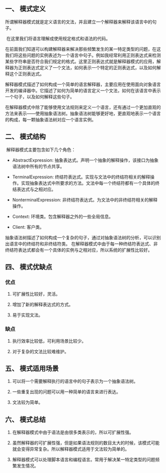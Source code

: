 ## 一、 模式定义
​ 所谓解释器模式就是定义语言的文法，并且建立一个解释器来解释该语言中的句子。

​ 在这里我们将语言理解成使用规定格式和语法的代码。

​ 在前面我们知道可以构建解释器来解决那些频繁发生的某一特定类型的问题，在这我们将这些问题的实例表述为一个语言中句子。例如我经常利用正则表达式来检测某些字符串是否符合我们规定的格式。这里正则表达式就是解释器模式的应用，解释器为正则表达式定义了一个文法，如何表示一个特定的正则表达式，以及如何解释这个正则表达式。

​ 解释器模式描述了如何构成一个简单的语言解释器，主要应用在使用面向对象语言开发的编译器中。它描述了如何为简单的语言定义一个文法，如何在该语言中表示一个句子，以及如何解释这些句子。

​ 在解释器模式中除了能够使用文法规则来定义一个语言，还有通过一个更加直观的方法来表示——使用抽象语法树。抽象语法树能够更好地，更直观地表示一个语言的构成，每一颗抽象语法树对应一个语言实例。
## 二、 模式结构
​ 
解释器模式主要包含如下几个角色：

* AbstractExpression: 抽象表达式。声明一个抽象的解释操作，该接口为抽象语法树中所有的节点共享。

* TerminalExpression: 终结符表达式。实现与文法中的终结符相关的解释操作。实现抽象表达式中所要求的方法。文法中每一个终结符都有一个具体的终结表达式与之相对应。

* NonterminalExpression: 非终结符表达式。为文法中的非终结符相关的解释操作。

* Context: 环境类。包含解释器之外的一些全局信息。

* Client: 客户类。

​ 抽象语法树描述了如何构成一个复杂的句子，通过对抽象语法树的分析，可以识别出语言中的终结符和非终结符类。 在解释器模式中由于每一种终结符表达式、非终结符表达式都会有一个具体的实例与之相对应，所以系统的扩展性比较好。

## 四、 模式优缺点
### 优点
1.  可扩展性比较好，灵活。

2.  增加了新的解释表达式的方式。

3.  易于实现文法。

### 缺点
1. 执行效率比较低，可利用场景比较少。

2. 对于复杂的文法比较难维护。

## 五、 模式适用场景
1. 可以将一个需要解释执行的语言中的句子表示为一个抽象语法树。

2. 一些重复出现的问题可以用一种简单的语言来进行表达。

3. 文法较为简单。

## 六、 模式总结

1. 在解释器模式中由于语法是由很多类表示的，所以可扩展性强。

2. 虽然解释器的可扩展性强，但是如果语法规则的数目太大的时候，该模式可能就会变得异常复杂。所以解释器模式适用于文法较为简单的。

3. 解释器模式可以处理脚本语言和编程语言。常用于解决某一特定类型的问题频繁发生情况。